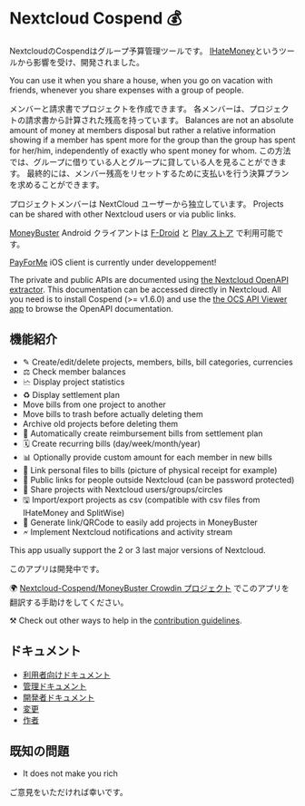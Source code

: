 # Nextcloud Cospend 💰

NextcloudのCospendはグループ予算管理ツールです。 [IHateMoney](https://github.com/spiral-project/ihatemoney/)というツールから影響を受け、開発されました。

You can use it when you share a house, when you go on vacation with friends, whenever you share expenses with a group of people.

メンバーと請求書でプロジェクトを作成できます。 各メンバーは、プロジェクトの請求書から計算された残高を持っています。 Balances are not an absolute amount of money at members disposal but rather a relative information showing if a member has spent more for the group than the group has spent for her/him, independently of exactly who spent money for whom. この方法では、グループに借りている人とグループに貸している人を見ることができます。 最終的には、メンバー残高をリセットするために支払いを行う決算プランを求めることができます。

プロジェクトメンバーは NextCloud ユーザーから独立しています。 Projects can be shared with other Nextcloud users or via public links.

[MoneyBuster](https://gitlab.com/eneiluj/moneybuster) Android クライアントは [F-Droid](https://f-droid.org/packages/net.eneiluj.moneybuster/) と [Play ストア](https://play.google.com/store/apps/details?id=net.eneiluj.moneybuster) で利用可能です。

[PayForMe](https://github.com/mayflower/PayForMe) iOS client is currently under developpement!

The private and public APIs are documented using [the Nextcloud OpenAPI extractor](https://github.com/nextcloud/openapi-extractor/). This documentation can be accessed directly in Nextcloud. All you need is to install Cospend (>= v1.6.0) and use the [the OCS API Viewer app](https://apps.nextcloud.com/apps/ocs_api_viewer) to browse the OpenAPI documentation.

## 機能紹介

* ✎ Create/edit/delete projects, members, bills, bill categories, currencies
* ⚖ Check member balances
* 🗠 Display project statistics
* ♻ Display settlement plan
* Move bills from one project to another
* Move bills to trash before actually deleting them
* Archive old projects before deleting them
* 🎇 Automatically create reimbursement bills from settlement plan
* 🗓 Create recurring bills (day/week/month/year)
* 📊 Optionally provide custom amount for each member in new bills
* 🔗 Link personal files to bills (picture of physical receipt for example)
* 👩 Public links for people outside Nextcloud (can be password protected)
* 👫 Share projects with Nextcloud users/groups/circles
* 🖫 Import/export projects as csv (compatible with csv files from IHateMoney and SplitWise)
* 🔗 Generate link/QRCode to easily add projects in MoneyBuster
* 🗲 Implement Nextcloud notifications and activity stream

This app usually support the 2 or 3 last major versions of Nextcloud.

このアプリは開発中です。

🌍 [Nextcloud-Cospend/MoneyBuster Crowdin プロジェクト](https://crowdin.com/project/moneybuster) でこのアプリを翻訳する手助けをしてください。

⚒ Check out other ways to help in the [contribution guidelines](https://github.com/julien-nc/cospend-nc/blob/master/CONTRIBUTING.md).

## ドキュメント

* [利用者向けドキュメント](https://github.com/julien-nc/cospend-nc/blob/master/docs/user.md)
* [管理ドキュメント](https://github.com/julien-nc/cospend-nc/blob/master/docs/admin.md)
* [開発者ドキュメント](https://github.com/julien-nc/cospend-nc/blob/master/docs/dev.md)
* [変更](https://github.com/julien-nc/cospend-nc/blob/master/CHANGELOG.md#change-log)
* [作者](https://github.com/julien-nc/cospend-nc/blob/master/AUTHORS.md#authors)

## 既知の問題

* It does not make you rich

ご意見をいただければ幸いです。

